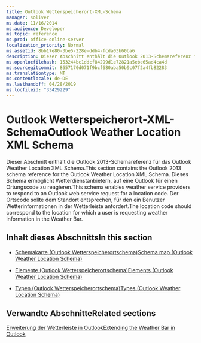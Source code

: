 ```yaml
---
title: Outlook Wetterspeicherort-XML-Schema
manager: soliver
ms.date: 11/16/2014
ms.audience: Developer
ms.topic: reference
ms.prod: office-online-server
localization_priority: Normal
ms.assetid: 8bb17e80-3be5-228e-ddb4-fcda03b60ba6
description: Dieser Abschnitt enthält die Outlook 2013-Schemareferenz für das Outlook Weather Location XML Schema. Dieses Schema ermöglicht Wetterdienstanbietern, auf eine Outlook für einen Ortungscode zu reagieren. Der Ortscode sollte dem Standort entsprechen, für den ein Benutzer Wetterinformationen in der Wetterleiste anfordert.
ms.openlocfilehash: 153244bc1ddcf84299d1e72821a5ebe65ad4ca4d
ms.sourcegitcommit: 8657170d071f9bcf680aba50b9c07f2a4fb82283
ms.translationtype: MT
ms.contentlocale: de-DE
ms.lasthandoff: 04/28/2019
ms.locfileid: "33429229"
---
```

# <a name="outlook-weather-location-xml-schema"></a><span data-ttu-id="d0965-105">Outlook Wetterspeicherort-XML-Schema</span><span class="sxs-lookup"><span data-stu-id="d0965-105">Outlook Weather Location XML Schema</span></span>

<span data-ttu-id="d0965-106">Dieser Abschnitt enthält die Outlook 2013-Schemareferenz für das Outlook Weather Location XML Schema.</span><span class="sxs-lookup"><span data-stu-id="d0965-106">This section contains the Outlook 2013 schema reference for the Outlook Weather Location XML Schema.</span></span> <span data-ttu-id="d0965-107">Dieses Schema ermöglicht Wetterdienstanbietern, auf eine Outlook für einen Ortungscode zu reagieren.</span><span class="sxs-lookup"><span data-stu-id="d0965-107">This schema enables weather service providers to respond to an Outlook web service request for a location code.</span></span> <span data-ttu-id="d0965-108">Der Ortscode sollte dem Standort entsprechen, für den ein Benutzer Wetterinformationen in der Wetterleiste anfordert.</span><span class="sxs-lookup"><span data-stu-id="d0965-108">The location code should correspond to the location for which a user is requesting weather information in the Weather Bar.</span></span>
  
## <a name="in-this-section"></a><span data-ttu-id="d0965-109">Inhalt dieses Abschnitts</span><span class="sxs-lookup"><span data-stu-id="d0965-109">In this section</span></span>

- [<span data-ttu-id="d0965-110">Schemakarte (Outlook Wetterspeicherortschema)</span><span class="sxs-lookup"><span data-stu-id="d0965-110">Schema map (Outlook Weather Location Schema)</span></span>](schema-map-outlook-weather-location-schema.md)
    
- [<span data-ttu-id="d0965-111">Elemente (Outlook Wetterspeicherortschema)</span><span class="sxs-lookup"><span data-stu-id="d0965-111">Elements (Outlook Weather Location Schema)</span></span>](elements-outlook-weather-location-schema.md)
    
- [<span data-ttu-id="d0965-112">Typen (Outlook Wetterspeicherortschema)</span><span class="sxs-lookup"><span data-stu-id="d0965-112">Types (Outlook Weather Location Schema)</span></span>](types-outlook-weather-location-schema.md)
    
## <a name="related-sections"></a><span data-ttu-id="d0965-113">Verwandte Abschnitte</span><span class="sxs-lookup"><span data-stu-id="d0965-113">Related sections</span></span>

[<span data-ttu-id="d0965-114">Erweiterung der Wetterleiste in Outlook</span><span class="sxs-lookup"><span data-stu-id="d0965-114">Extending the Weather Bar in Outlook</span></span>](extending-the-weather-bar-in-outlook.md)
  

